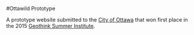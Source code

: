 #Ottawild Prototype

A prototype website submitted to the [City of Ottawa](http://ottawa.ca/en) that won first place in the 2015 [Geothink Summer Institute](http://summerinstitute.geothink.ca/).
